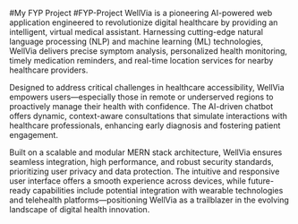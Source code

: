 #My FYP Project
#FYP-Project
WellVia is a pioneering AI-powered web application engineered to revolutionize digital healthcare by providing an intelligent, virtual medical assistant. Harnessing cutting-edge natural language processing (NLP) and machine learning (ML) technologies, WellVia delivers precise symptom analysis, personalized health monitoring, timely medication reminders, and real-time location services for nearby healthcare providers.

Designed to address critical challenges in healthcare accessibility, WellVia empowers users—especially those in remote or underserved regions to proactively manage their health with confidence. The AI-driven chatbot offers dynamic, context-aware consultations that simulate interactions with healthcare professionals, enhancing early diagnosis and fostering patient engagement.

Built on a scalable and modular MERN stack architecture, WellVia ensures seamless integration, high performance, and robust security standards, prioritizing user privacy and data protection. The intuitive and responsive user interface offers a smooth experience across devices, while future-ready capabilities include potential integration with wearable technologies and telehealth platforms—positioning WellVia as a trailblazer in the evolving landscape of digital health innovation.
